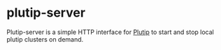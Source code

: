 # plutip-server

Plutip-server is a simple HTTP interface for [Plutip](https://github.com/mlabs-haskell/plutip) to start and stop local plutip clusters on demand.
